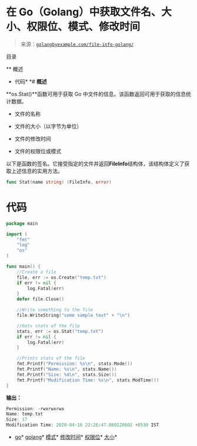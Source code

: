 <!--yml

类别：未分类

日期：2024-10-13 06:17:16

-->

# 在 Go（Golang）中获取文件名、大小、权限位、模式、修改时间

> 来源：[`golangbyexample.com/file-info-golang/`](https://golangbyexample.com/file-info-golang/)

目录

**   概述

+   代码*  *# **概述**

**os.Stat()**函数可用于获取 Go 中文件的信息。该函数返回可用于获取的信息统计数据。

+   文件的名称

+   文件的大小（以字节为单位）

+   文件的修改时间

+   文件的权限位或模式

以下是函数的签名。它接受指定的文件并返回**FileInfo**结构体，该结构体定义了获取上述信息的实用方法。

```go
func Stat(name string) (FileInfo, error)
```

# **代码**

```go
package main

import (
    "fmt"
    "log"
    "os"
)

func main() {
    //Create a file
    file, err := os.Create("temp.txt")
    if err != nil {
        log.Fatal(err)
    }
    defer file.Close()

    //Write something to the file
    file.WriteString("some sample text" + "\n")

    //Gets stats of the file
    stats, err := os.Stat("temp.txt")
    if err != nil {
        log.Fatal(err)
    }

    //Prints stats of the file
    fmt.Printf("Permission: %s\n", stats.Mode())
    fmt.Printf("Name: %s\n", stats.Name())
    fmt.Printf("Size: %d\n", stats.Size())
    fmt.Printf("Modification Time: %s\n", stats.ModTime())
}
```

**输出：**

```go
Permission: -rwxrwxrwx
Name: temp.txt
Size: 17
Modification Time: 2020-04-16 22:26:47.080128602 +0530 IST
```

+   [go](https://golangbyexample.com/tag/go/)*   [golang](https://golangbyexample.com/tag/golang/)*   [模式](https://golangbyexample.com/tag/mode/)*   [修改时间](https://golangbyexample.com/tag/modified-time/)*   [权限位](https://golangbyexample.com/tag/permission-bits/)*   [大小](https://golangbyexample.com/tag/size/)*
